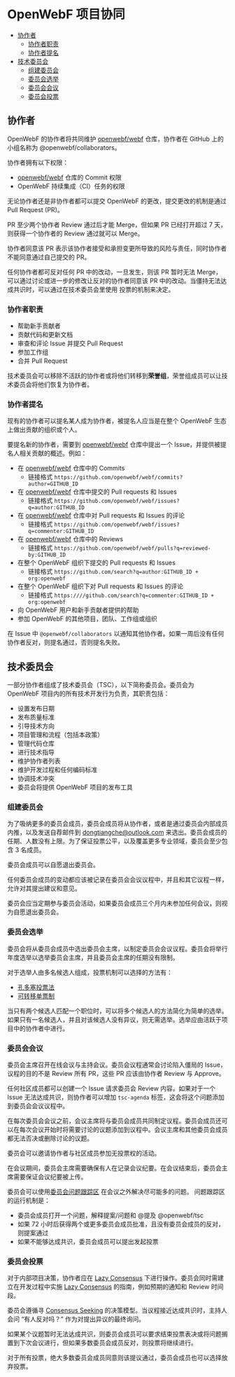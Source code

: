 # OpenWebF 项目协同

<!-- 目录 -->

* [协作者](#协作者)
   * [协作者职责](#协作者职责)
   * [协作者提名](#协作者提名)
* [技术委员会](#技术委员会)
   * [组建委员会](#组建委员会)
   * [委员会选举](#委员会选举)
   * [委员会会议](#委员会会议)
   * [委员会投票](#委员会投票)

<!-- 目录 -->

## 协作者

OpenWebF 的协作者将共同维护 [openwebf/webf] 仓库，协作者在 GitHub 上的小组名称为 @openwebf/collaborators。

协作者拥有以下权限：

* [openwebf/webf] 仓库的 Commit 权限
* OpenWebF 持续集成（CI）任务的权限

无论协作者还是非协作者都可以提交 OpenWebF 的更改，提交更改的机制是通过 Pull Request (PR)。

PR 至少两个协作者 Review 通过后才能 Merge，但如果 PR 已经打开超过 7 天，则获得一个协作者的 Review 通过就可以 Merge。

协作者同意该 PR 表示该协作者接受和承担变更所导致的风险与责任，同时协作者不能同意通过自己提交的 PR。

任何协作者都可反对任何 PR 中的改动，一旦发生，则该 PR 暂时无法 Merge，可以通过讨论或进一步的修改让反对的协作者同意该 PR 中的改动。当僵持无法达成共识时，可以通过在技术委员会里使用 投票的机制来决定。

### 协作者职责

* 帮助新手贡献者
* 贡献代码和更新文档
* 审查和评论 Issue 并提交 Pull Request 
* 参加工作组
* 合并 Pull Request

技术委员会可以移除不活跃的协作者或将他们转移到**荣誉组**，荣誉组成员可以让技术委员会将他们恢复为协作者。

### 协作者提名

现有的协作者可以提名某人成为协作者，被提名人应当是在整个 OpenWebF 生态上做出贡献的组织或个人。

要提名新的协作者，需要到 [openwebf/webf][] 仓库中提出一个 Issue，并提供被提名人相关贡献的概述。例如：

* 在 [openwebf/webf][] 仓库中的 Commits
  * 链接格式 `https://github.com/openwebf/webf/commits?author=GITHUB_ID`
* 在 [openwebf/webf][] 仓库中提交的 Pull requests 和 Issues
  * 链接格式 `https://github.com/openwebf/webf/issues?q=author:GITHUB_ID`
* 在 [openwebf/webf][] 仓库中对 Pull requests 和 Issues 的评论
  * 链接格式 `https://github.com/openwebf/webf/issues?q=commenter:GITHUB_ID`
* 在 [openwebf/webf][] 仓库中的 Reviews
  * 链接格式 `https://github.com/openwebf/webf/pulls?q=reviewed-by:GITHUB_ID`
* 在整个 OpenWebF 组织下提交的 Pull requests 和 Issues
  * 链接格式 `https://github.com/search?q=author:GITHUB_ID + org:openwebf`
* 在整个 OpenWebF 组织下对 Pull requests 和 Issues 的评论
  * 链接格式 `https:////github.com/search?q=commenter:GITHUB_ID + org:openwebf`
* 向 OpenWebF 用户和新手贡献者提供的帮助
* 参加 OpenWebF 的其他项目，团队、工作组或组织

在 Issue 中 `@openwebf/collaborators` 以通知其他协作者。如果一周后没有任何协作者反对，则提名通过，否则提名失败。

## 技术委员会

一部分协作者组成了技术委员会（TSC），以下简称委员会。委员会为 OpenWebF 项目内的所有技术开发行为负责，其职责包括：

* 设置发布日期
* 发布质量标准
* 引导技术方向
* 项目管理和流程（包括本政策）
* 管理代码仓库
* 进行技术指导
* 维护协作者列表
* 维护开发过程和任何编码标准
* 协调技术冲突
* 委员会将提供 OpenWebF 项目的发布工具

### 组建委员会

为了吸纳更多的委员会成员，委员会成员将从协作者，或者是通过委员会内部成员内推，以及发送自荐邮件到 dongtiangche@outlook.com 来选出。委员会成员的任期、人数没有上限。为了保证投票公平，以及覆盖更多专业领域，委员会至少包含 3 名成员。

委员会成员可以自愿退出委员会。

任何委员会成员的变动都应该被记录在委员会会议议程中，并且和其它议程一样，允许对其提出建议和意见。

委员会应当定期参与委员会活动，如果委员会成员三个月内未参加任何会议，则视为自愿退出委员会。

### 委员会选举

委员会将从委员会成员中选出委员会主席，以制定委员会会议议程。委员会将举行年度选举以选举委员会主席，并且委员会主席的任期没有限制。

对于选举人由多名候选人组成，投票机制可以选择的方法有：
* [孔多塞投票法](https://zh.wikipedia.org/wiki/%E5%AD%94%E5%A4%9A%E5%A1%9E%E6%8A%95%E7%A5%A8%E6%B3%95)
* [可转移单票制](https://zh.wikipedia.org/wiki/%E5%8F%AF%E8%BD%89%E7%A7%BB%E5%96%AE%E7%A5%A8%E5%88%B6)

当只有两个候选人匹配一个职位时，可以将多个候选人的方法简化为简单的选举。如果只有一名候选人，并且对该候选人没有异议，则无需选举。选举应由活跃于项目中的协作者中进行。

### 委员会会议

委员会主席召开在线会议与主持会议。委员会议程通常会讨论陷入僵局的 Issue，议程的目的不是 Review 所有 PR，这些 PR 应该由协作者 Review 与 Approve。

任何社区成员都可以创建一个 Issue 请求委员会 Review 内容。如果对于一个 Issue 无法达成共识，则协作者可以增加 `tsc-agenda` 标签，这会将这个问题添加到委员会会议议程中。

在每次委员会会议之前，会议主席将与委员会成员共同制定议程。委员会成员还可以在每次会议开始时将需要讨论的议题添加到议程中。会议主席和其他委员会成员都无法否决或删除讨论的议题。

委员会可以邀请协作者与社区成员参加无投票权的活动。

在会议期间，委员会主席需要确保有人在记录会议纪要。在会议结束后，委员会主席需要保证会议纪要被上传。

委员会可以使用[委员会问题跟踪区](https://github.com/openwebf/TSC/issues) 在会议之外解决尽可能多的问题。 问题跟踪区的运行机制是：

* 委员会成员打开一个问题，解释提案/问题和 @提及
  @openwebf/tsc
* 如果 72 小时后获得两个或更多委员会成员批准，且没有委员会成员的反对，则提案通过
* 如果不能够达成共识，委员会成员可以提出发起投票

### 委员会投票

对于内部项目决策，协作者应在 [Lazy Consensus][] 下进行操作。委员会同时需建立在开发过程中实施 [Lazy Consensus][] 的指南，例如预期的通知和 Review 时间段。

委员会遵循寻 [Consensus Seeking][] 的决策模型。当议程接近达成共识时，主持人会问 “有人反对吗？” 作为对提出异议的最终询问。

如果某个议题暂时无法达成共识，则委员会成员可以要求结束投票表决或将问题搁置到下次会议进行，但如果多数委员会成员反对，则投票将继续进行。

对于所有投票，绝大多数委员会成员同意则该提议通过，委员会成员也可以选择放弃投票。

[openwebf/webf]: https://github.com/openkraken/webf
[Lazy Consensus]: https://community.apache.org/committers/lazyConsensus.html
[Consensus Seeking]: https://en.wikipedia.org/wiki/Consensus-seeking_decision-making
